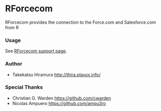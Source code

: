 RForcecom
==============

RForcecom provides the connection to the Force.com and Salesforce.com from R

### Usage
See [RForcecom support page](http://rforcecom.plavox.info/).

### Author
 + Takekatsu Hiramura http://thira.plavox.info/

### Special Thanks
 + Christian G. Warden https://github.com/cwarden
 + Nicolas Ampuero https://github.com/ampu3ro

